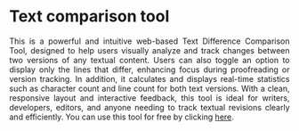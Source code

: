 #  Text comparison tool
<div style="text-align: justify"> This is a powerful and intuitive web-based Text Difference Comparison Tool, designed to help users visually analyze and track changes between two versions of any textual content. Users can also toggle an option to display only the lines that differ, enhancing focus during proofreading or version tracking. In addition, it calculates and displays real-time statistics such as character count and line count for both text versions. With a clean, responsive layout and interactive feedback, this tool is ideal for writers, developers, editors, and anyone needing to track textual revisions clearly and efficiently. You can use this tool for free by clicking <a href="https://sean28.github.io/Text-comparison-tool/">here</a>.</div>
<div style="text-align: justify"> <br> </div>
